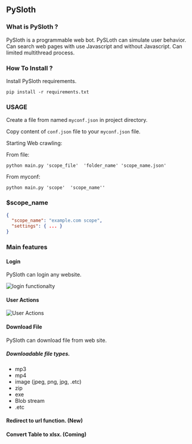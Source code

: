 ## PySloth  
  
### What is PySloth ?  
  
PySloth is a programmable web bot. PySLoth can simulate user behavior. Can search web pages with use Javascript and without Javascript.  Can limited multithread process.  
  
### How To Install ?  
  
Install PySloth requirements.  
  
```pip install -r requirements.txt```  

### USAGE

Create  a file from named ```myconf.json``` in project directory.  
  
Copy content of ```conf.json``` file to your ```myconf.json``` file.  

Starting Web crawling:  

From file:

``` python main.py 'scope_file'  'folder_name' 'scope_name.json' ```    

From myconf:

``` python main.py 'scope'  'scope_name'' ```  
  
### $scope_name  
  
```json  
{  
  "scope_name": "example.com scope",  
  "settings": { ... }  
}  
```  
  
### Main features  
  
#### Login   

PySloth can login any website.

![login functionalty](https://github.com/ebubekirtabak/scrappy/blob/master/media/gif/login.gif "Login function")  
  
#### User Actions  
  
![User Actions](https://github.com/ebubekirtabak/scrappy/blob/master/media/gif/script_actions.gif "User Actions")
#### Download File

PySloth can download file from web site.

##### Downloadable file types.
- mp3
- mp4
- image (jpeg, png, jpg, .etc)
-  zip
-  exe
- Blob stream
- .etc

#### Redirect to url function. (New)

#### Convert Table to xlsx. (Coming) 

